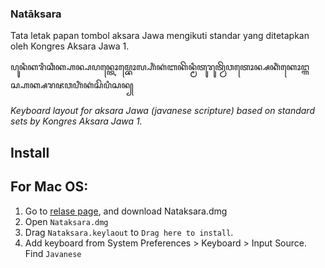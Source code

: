 
### Natāksara
Tata letak papan tombol aksara Jawa mengikuti standar yang ditetapkan oleh Kongres Aksara Jawa 1.

ꦥꦸꦤꦶꦏꦫꦶꦕꦶꦏ꧀ꦲꦤ꧀ꦥꦥꦤ꧀ꦠꦺꦴꦩ꧀ꦧꦺꦴꦭ꧀ꦲꦶꦁꦏꦁꦧꦏꦼꦤ꧀ꦩꦶꦠꦸꦫꦸꦠ꧀ꦮꦼꦮꦠꦺꦴꦤ꧀ꦱꦏꦶꦁꦏꦺꦴꦔ꧀ꦒꦱ꧀ꦲꦏ꧀ꦱꦫꦗꦮꦲꦶꦁꦏꦁꦱꦼꦥꦶꦱꦤ꧀

*Keyboard layout for aksara Jawa (javanese scripture) based on standard sets by Kongres Aksara Jawa 1.*


## Install
For Mac OS: 
---
1. Go to [relase page](https://github.com/lantip/Nataksara/releases), and download Nataksara.dmg
2. Open `Nataksara.dmg`
3. Drag `Nataksara.keylaout` to `Drag here to install`.
4. Add keyboard from System Preferences > Keyboard > Input Source. Find `Javanese`
